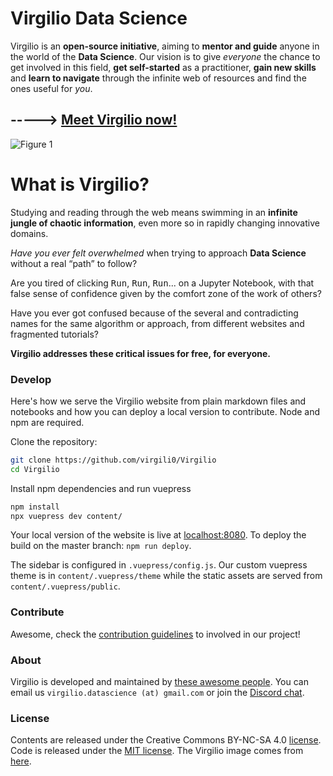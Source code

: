 # Virgilio Data Science

Virgilio is an **open-source initiative**, aiming to **mentor and guide** anyone in the world of the **Data Science**.
Our vision is to give *everyone* the chance to get involved in this field, **get self-started** as a practitioner, **gain new skills** and **learn to navigate** through the infinite web of resources and find the ones useful for *you*.


## -----> [**Meet Virgilio now!**](https://virgili0.github.io/Virgilio/)
![Figure 1](virgilio.PNG "1") 

# What is Virgilio?

Studying and reading through the web means swimming in an **infinite jungle of chaotic information**, even more so in rapidly changing innovative domains. 

_Have you ever felt overwhelmed_ when trying to approach **Data Science** without a real “path” to follow? 

Are you tired of clicking <kbd>Run</kbd>, <kbd>Run</kbd>, <kbd>Run</kbd>... on a Jupyter Notebook, with that false sense of confidence given by the comfort zone of the work of others?

Have you ever got confused because of the several and contradicting names for the same algorithm or approach, from different websites and fragmented tutorials? 

**Virgilio addresses these critical issues for free, for everyone.**


### Develop

Here's how we serve the Virgilio website from plain markdown files and notebooks and how you can deploy a local version to contribute. Node and npm are required.

Clone the repository:

```bash
git clone https://github.com/virgili0/Virgilio
cd Virgilio
```

Install npm dependencies and run vuepress
```bash
npm install
npx vuepress dev content/
```

Your local version of the website is live at [localhost:8080](http://localhost:8080). To deploy the build on the master branch: `npm run deploy`.

The sidebar is configured in `.vuepress/config.js`. Our custom vuepress theme is in `content/.vuepress/theme` while the static assets are served from `content/.vuepress/public`.

### Contribute

Awesome, check the [contribution guidelines](docs/contributing.md) to involved in our project!

### About

Virgilio is developed and maintained by [these awesome people](docs/contributors.md).
You can email us `virgilio.datascience (at) gmail.com` or join the [Discord chat](https://discord.gg/UpQ8bb7).

### License

Contents are released under the Creative Commons BY-NC-SA 4.0 [license](https://github.com/virgili0/Virgilio/blob/dev/LICENSE). Code is released under the [MIT license](https://github.com/virgili0/Virgilio/blob/dev/.vuepress/LICENSE).
The Virgilio image comes from [here](https://upload.wikimedia.org/wikipedia/commons/c/ce/Virgil_.jpg).
